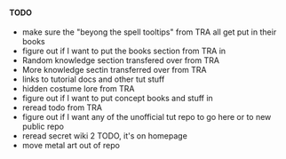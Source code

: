 #### TODO
- make sure the "beyong the spell tooltips" from TRA all get put in their books
- figure out if I want to put the books section from TRA in
- Random knowledge section transfered over from TRA
- More knowledge sectin transferred over from TRA
- links to tutorial docs and other tut stuff
- hidden costume lore from TRA
- figure out if I want to put concept books and stuff in
- reread todo from TRA
- figure out if I want any of the unofficial tut repo to go here or to new public repo
- reread secret wiki 2 TODO, it's on homepage
- move metal art out of repo
